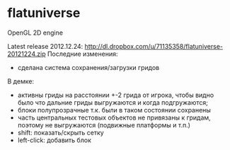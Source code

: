 flatuniverse
============

OpenGL 2D engine

Latest release 2012.12.24: http://dl.dropbox.com/u/71135358/flatuniverse-20121224.zip
Последние изменения:
+ сделана система сохранения/загрузки гридов

В демке:
- активны гриды на расстоянии +-2 грида от игрока, чтобы видно было что дальние гриды выгружаются и когда подгружаются;
- блоки полупрозрачные т.к. были в таком состоянии сохранены
- часть центральных тестовых объектов не привязаны к гридам, поэтому не выгружаются (подвижные платформы и т.п.)
- shift: показать/скрыть сетку
- left-click: добавить блок

